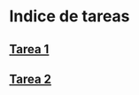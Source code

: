 # Indice de tareas

## [Tarea 1](https://github.com/Javiergzhdz/Temas-selectos-de-Programaci-n-I/blob/main/tarea_1.md)

## [Tarea 2](https://github.com/Javiergzhdz/Temas-selectos-de-Programaci-n-I/blob/main/tarea_2.md)